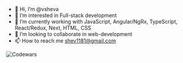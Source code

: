 - 👋 Hi, I’m @vsheva
- 👀 I’m interested in Full-stack development
- 🌱 I’m currently working with JavaScript, Angular/NgRx, TypeScript, React/Redux, Next, HTML, CSS
- 💞️ I’m looking to collaborate in web-development
- 📫 How to reach me shev1181@gmail.com

![Codewars](https://github.r2v.ch/codewars?user=vishev&name=true&top_languages=true&stroke=%23b362ff&theme=purple_dark)
